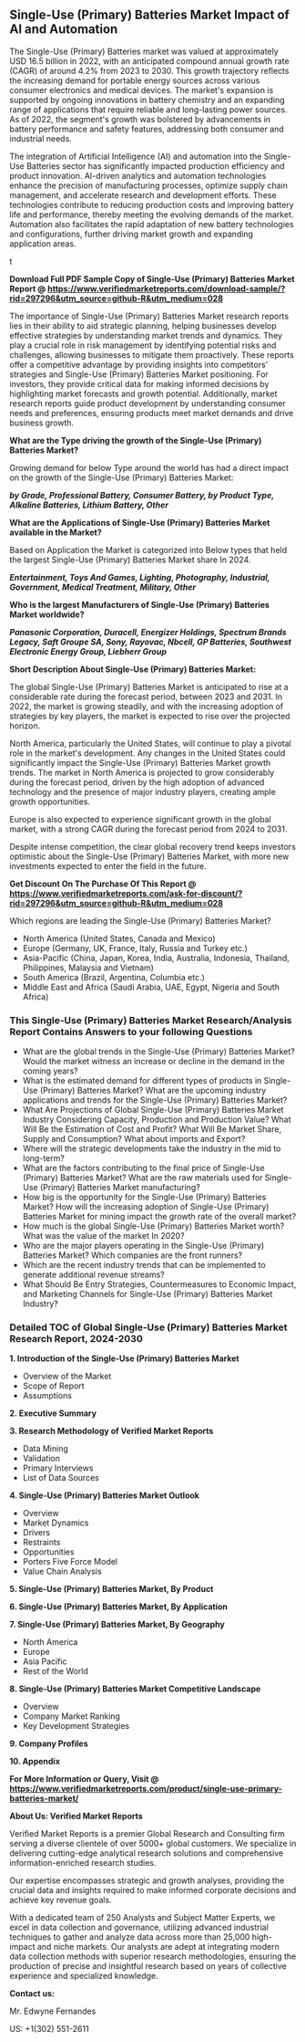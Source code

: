 <h2>Single-Use (Primary) Batteries Market Impact of AI and Automation</h2><p>The Single-Use (Primary) Batteries market was valued at approximately USD 16.5 billion in 2022, with an anticipated compound annual growth rate (CAGR) of around 4.2% from 2023 to 2030. This growth trajectory reflects the increasing demand for portable energy sources across various consumer electronics and medical devices. The market's expansion is supported by ongoing innovations in battery chemistry and an expanding range of applications that require reliable and long-lasting power sources. As of 2022, the segment's growth was bolstered by advancements in battery performance and safety features, addressing both consumer and industrial needs.</p><p>The integration of Artificial Intelligence (AI) and automation into the Single-Use Batteries sector has significantly impacted production efficiency and product innovation. AI-driven analytics and automation technologies enhance the precision of manufacturing processes, optimize supply chain management, and accelerate research and development efforts. These technologies contribute to reducing production costs and improving battery life and performance, thereby meeting the evolving demands of the market. Automation also facilitates the rapid adaptation of new battery technologies and configurations, further driving market growth and expanding application areas.</p>t</p><p id="" class=""><strong>Download Full PDF Sample Copy of Single-Use (Primary) Batteries Market Report @ <a href="https://www.verifiedmarketreports.com/download-sample/?rid=297296&utm_source=github-R&utm_medium=028" target="_blank">https://www.verifiedmarketreports.com/download-sample/?rid=297296&utm_source=github-R&utm_medium=028</a></strong></p><p>The importance of&nbsp;Single-Use (Primary) Batteries Market research reports lies in their ability to aid strategic planning, helping businesses develop effective strategies by understanding market trends and dynamics. They play a crucial role in risk management by identifying potential risks and challenges, allowing businesses to mitigate them proactively. These reports offer a competitive advantage by providing insights into competitors' strategies and Single-Use (Primary) Batteries Market positioning. For investors, they provide critical data for making informed decisions by highlighting market forecasts and growth potential. Additionally, market research reports guide product development by understanding consumer needs and preferences, ensuring products meet market demands and drive business growth.</p><p><strong>What are the&nbsp;Type driving the growth of the Single-Use (Primary) Batteries Market?</strong></p><p id="" class="">Growing demand for below Type around the world has had a direct impact on the growth of the Single-Use (Primary) Batteries Market:</p><em><strong>by Grade, Professional Battery, Consumer Battery, by Product Type, Alkaline Batteries, Lithium Battery, Other</strong></em></p><strong>What are the&nbsp;Applications&nbsp;of Single-Use (Primary) Batteries Market available in the Market?</strong></p><p id="" class="">Based on Application the Market is categorized into Below types that held the largest Single-Use (Primary) Batteries Market share In 2024.</p><em><strong>Entertainment, Toys And Games, Lighting, Photography, Industrial, Government, Medical Treatment, Military, Other</strong></em></p><strong>Who is the largest Manufacturers of Single-Use (Primary) Batteries Market worldwide?</strong></p><p><em><strong>Panasonic Corporation, Duracell, Energizer Holdings, Spectrum Brands Legacy, Saft Groupe SA, Sony, Rayovac, Nbcell, GP Batteries, Southwest Electronic Energy Group, Liebherr Group</strong></em></p><p id="" class=""><strong>Short Description About Single-Use (Primary) Batteries Market:</strong></p><p>The global Single-Use (Primary) Batteries Market is anticipated to rise at a considerable rate during the forecast period, between 2023 and 2031. In 2022, the market is growing steadily, and with the increasing adoption of strategies by key players, the market is expected to rise over the projected horizon.</p><p>North America, particularly the United States, will continue to play a pivotal role in the market's development. Any changes in the United States could significantly impact the Single-Use (Primary) Batteries Market growth trends. The market in North America is projected to grow considerably during the forecast period, driven by the high adoption of advanced technology and the presence of major industry players, creating ample growth opportunities.</p><p>Europe is also expected to experience significant growth in the global market, with a strong CAGR during the forecast period from 2024 to 2031.</p><p>Despite intense competition, the clear global recovery trend keeps investors optimistic about the Single-Use (Primary) Batteries Market, with more new investments expected to enter the field in the future.</p><p id="" class=""><strong>Get Discount On The Purchase Of This Report @ <a href="https://www.verifiedmarketreports.com/ask-for-discount/?rid=297296&utm_source=github-R&utm_medium=028" target="_blank">https://www.verifiedmarketreports.com/ask-for-discount/?rid=297296&utm_source=github-R&utm_medium=028</a></strong></p>Which regions are leading the Single-Use (Primary) Batteries Market?</p><ul><li>North America (United States, Canada and Mexico)</li><li>Europe (Germany, UK, France, Italy, Russia and Turkey etc.)</li><li>Asia-Pacific (China, Japan, Korea, India, Australia, Indonesia, Thailand, Philippines, Malaysia and Vietnam)</li><li>South America (Brazil, Argentina, Columbia etc.)</li><li>Middle East and Africa (Saudi Arabia, UAE, Egypt, Nigeria and South Africa)</li></ul><h3 id="" class="">This Single-Use (Primary) Batteries Market Research/Analysis Report Contains Answers to your following Questions</h3><ul><li>What are the global trends in the Single-Use (Primary) Batteries Market? Would the market witness an increase or decline in the demand in the coming years?</li><li>What is the estimated demand for different types of products in Single-Use (Primary) Batteries Market? What are the upcoming industry applications and trends for the Single-Use (Primary) Batteries Market?</li><li>What Are Projections of Global Single-Use (Primary) Batteries Market Industry Considering Capacity, Production and Production Value? What Will Be the Estimation of Cost and Profit? What Will Be Market Share, Supply and Consumption? What about imports and Export?</li><li>Where will the strategic developments take the industry in the mid to long-term?</li><li>What are the factors contributing to the final price of Single-Use (Primary) Batteries Market? What are the raw materials used for Single-Use (Primary) Batteries Market manufacturing?</li><li>How big is the opportunity for the Single-Use (Primary) Batteries Market? How will the increasing adoption of Single-Use (Primary) Batteries Market for mining impact the growth rate of the overall market?</li><li>How much is the global Single-Use (Primary) Batteries Market worth? What was the value of the market In 2020?</li><li>Who are the major players operating in the Single-Use (Primary) Batteries Market? Which companies are the front runners?</li><li>Which are the recent industry trends that can be implemented to generate additional revenue streams?</li><li>What Should Be Entry Strategies, Countermeasures to Economic Impact, and Marketing Channels for Single-Use (Primary) Batteries Market Industry?</li></ul><h3 id="" class="">Detailed TOC of Global Single-Use (Primary) Batteries Market Research Report, 2024-2030</h3><p id="" class=""><strong>1. Introduction of the Single-Use (Primary) Batteries Market</strong></p><ul><li>Overview of the Market</li><li>Scope of Report</li><li>Assumptions</li></ul><p id="" class=""><strong>2. Executive Summary</strong></p><p id="" class=""><strong>3. Research Methodology of Verified Market Reports</strong></p><ul><li>Data Mining</li><li>Validation</li><li>Primary Interviews</li><li>List of Data Sources</li></ul><p id="" class=""><strong>4. Single-Use (Primary) Batteries Market Outlook</strong></p><ul><li>Overview</li><li>Market Dynamics</li><li>Drivers</li><li>Restraints</li><li>Opportunities</li><li>Porters Five Force Model</li><li>Value Chain Analysis</li></ul><p id="" class=""><strong>5. Single-Use (Primary) Batteries Market, By Product</strong></p><p id="" class=""><strong>6. Single-Use (Primary) Batteries Market, By Application</strong></p><p id="" class=""><strong>7. Single-Use (Primary) Batteries Market, By Geography</strong></p><ul><li>North America</li><li>Europe</li><li>Asia Pacific</li><li>Rest of the World</li></ul><p id="" class=""><strong>8. Single-Use (Primary) Batteries Market Competitive Landscape</strong></p><ul><li>Overview</li><li>Company Market Ranking</li><li>Key Development Strategies</li></ul><p id="" class=""><strong>9. Company Profiles</strong></p><p id="" class=""><strong>10. Appendix</strong></p><p id="" class=""><strong>For More Information or Query, Visit @ <a href="https://www.verifiedmarketreports.com/product/single-use-primary-batteries-market/" target="_blank">https://www.verifiedmarketreports.com/product/single-use-primary-batteries-market/</a></strong></p><p id="" class=""><strong>About Us: Verified Market Reports</strong></p><p id="" class="">Verified Market Reports is a premier Global Research and Consulting firm serving a diverse clientele of over 5000+ global customers. We specialize in delivering cutting-edge analytical research solutions and comprehensive information-enriched research studies.</p><p id="" class="">Our expertise encompasses strategic and growth analyses, providing the crucial data and insights required to make informed corporate decisions and achieve key revenue goals.</p><p id="" class="">With a dedicated team of 250 Analysts and Subject Matter Experts, we excel in data collection and governance, utilizing advanced industrial techniques to gather and analyze data across more than 25,000 high-impact and niche markets. Our analysts are adept at integrating modern data collection methods with superior research methodologies, ensuring the production of precise and insightful research based on years of collective experience and specialized knowledge.</p><p id="" class=""><strong>Contact us:</strong></p><p id="" class="">Mr. Edwyne Fernandes</p><p id="" class="">US: +1(302) 551-2611</p>